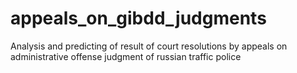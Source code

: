 # appeals_on_gibdd_judgments
Analysis and predicting of result of court resolutions by appeals on administrative offense judgment of russian traffic police
